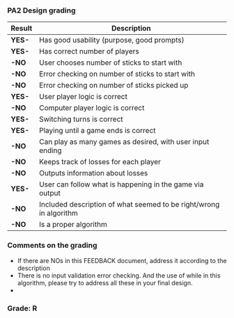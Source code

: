 ### PA2 Design grading


| Result  | Description                                      |
|---------|--------------------------------------------------|
| **YES-** | Has good usability (purpose, good prompts)      |
| **YES-** | Has correct number of players                   |
| **-NO** | User chooses number of sticks to start with     |
| **-NO** | Error checking on number of sticks to start with|
| **-NO** | Error checking on number of sticks picked up    |
| **YES-** | User player logic is correct                    |
| **-NO** | Computer player logic is correct                |
| **YES-** | Switching turns is correct                      |
| **YES-** | Playing until a game ends is correct            |
| **-NO** | Can play as many games as desired, with user input ending |
| **-NO** | Keeps track of losses for each player           |
| **-NO** | Outputs information about losses                |
| **YES-** | User can follow what is happening in the game via output |
| **-NO** | Included description of what seemed to be right/wrong in algorithm |
| **-NO** | Is a proper algorithm                           |​⬤

### Comments on the grading
- If there are NOs in this FEEDBACK document, address it according to the description
- There is no input validation error checking. And the use of while in this algorithm, please try to address all these in your final design. 
- 
### Grade: R
